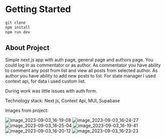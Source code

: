 # Getting Started

```bash
git clone 
npm install
npm run dev
```

## About Project

Simple next js app with auth page, general page and authors page. You could log in as commentator or as author. As commentator you have ability to comment any post from list and view all posts from selected author. As author you have ability to add new posts to list. For state manager i used context api, for data i used custom list.

During work was little issues with auth form.

Technology stack: Next js, Context Api, MUI, Supabase

Images from project:

![image_2023-09-03_16-19-08](https://github.com/DemianDD/auth-test/assets/110629341/7275184a-5b04-4e46-a204-e14371db7cb7)
![image_2023-09-03_16-24-27](https://github.com/DemianDD/auth-test/assets/110629341/ef4ec675-3a9a-4eb5-804c-c76c7a4c7c9e)
![image_2023-09-03_16-25-04](https://github.com/DemianDD/auth-test/assets/110629341/c9d53e4e-b0a2-445e-ab9e-bc94f96cdc95)
![image_2023-09-03_16-19-41](https://github.com/DemianDD/auth-test/assets/110629341/ac398b4d-0396-4703-8a80-547805f57e39)
![image_2023-09-03_16-20-12](https://github.com/DemianDD/auth-test/assets/110629341/d6cc5b47-201b-4aef-beae-1a48fb3ec988)
![image_2023-09-03_16-23-23](https://github.com/DemianDD/auth-test/assets/110629341/80d2abc4-080e-40a7-994b-351b3f704526)



